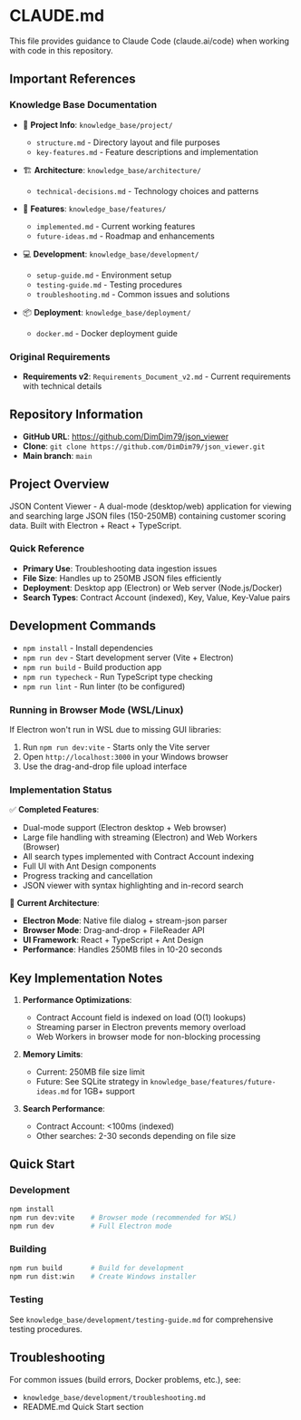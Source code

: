 # CLAUDE.md

This file provides guidance to Claude Code (claude.ai/code) when working with code in this repository.

## Important References

### Knowledge Base Documentation
- 📁 **Project Info**: `knowledge_base/project/`
  - `structure.md` - Directory layout and file purposes
  - `key-features.md` - Feature descriptions and implementation
  
- 🏗️ **Architecture**: `knowledge_base/architecture/`
  - `technical-decisions.md` - Technology choices and patterns
  
- 🚀 **Features**: `knowledge_base/features/`
  - `implemented.md` - Current working features
  - `future-ideas.md` - Roadmap and enhancements
  
- 💻 **Development**: `knowledge_base/development/`
  - `setup-guide.md` - Environment setup
  - `testing-guide.md` - Testing procedures
  - `troubleshooting.md` - Common issues and solutions
  
- 📦 **Deployment**: `knowledge_base/deployment/`
  - `docker.md` - Docker deployment guide

### Original Requirements
- **Requirements v2**: `Requirements_Document_v2.md` - Current requirements with technical details

## Repository Information

- **GitHub URL**: https://github.com/DimDim79/json_viewer
- **Clone**: `git clone https://github.com/DimDim79/json_viewer.git`
- **Main branch**: `main`

## Project Overview

JSON Content Viewer - A dual-mode (desktop/web) application for viewing and searching large JSON files (150-250MB) containing customer scoring data. Built with Electron + React + TypeScript.

### Quick Reference
- **Primary Use**: Troubleshooting data ingestion issues
- **File Size**: Handles up to 250MB JSON files efficiently
- **Deployment**: Desktop app (Electron) or Web server (Node.js/Docker)
- **Search Types**: Contract Account (indexed), Key, Value, Key-Value pairs

## Development Commands

- `npm install` - Install dependencies
- `npm run dev` - Start development server (Vite + Electron)
- `npm run build` - Build production app
- `npm run typecheck` - Run TypeScript type checking
- `npm run lint` - Run linter (to be configured)

### Running in Browser Mode (WSL/Linux)
If Electron won't run in WSL due to missing GUI libraries:
1. Run `npm run dev:vite` - Starts only the Vite server
2. Open `http://localhost:3000` in your Windows browser
3. Use the drag-and-drop file upload interface

### Implementation Status

✅ **Completed Features**:
- Dual-mode support (Electron desktop + Web browser)
- Large file handling with streaming (Electron) and Web Workers (Browser)
- All search types implemented with Contract Account indexing
- Full UI with Ant Design components
- Progress tracking and cancellation
- JSON viewer with syntax highlighting and in-record search

📍 **Current Architecture**:
- **Electron Mode**: Native file dialog + stream-json parser
- **Browser Mode**: Drag-and-drop + FileReader API
- **UI Framework**: React + TypeScript + Ant Design
- **Performance**: Handles 250MB files in 10-20 seconds


## Key Implementation Notes

1. **Performance Optimizations**:
   - Contract Account field is indexed on load (O(1) lookups)
   - Streaming parser in Electron prevents memory overload
   - Web Workers in browser mode for non-blocking processing

2. **Memory Limits**:
   - Current: 250MB file size limit
   - Future: See SQLite strategy in `knowledge_base/features/future-ideas.md` for 1GB+ support

3. **Search Performance**:
   - Contract Account: <100ms (indexed)
   - Other searches: 2-30 seconds depending on file size

## Quick Start

### Development
```bash
npm install
npm run dev:vite    # Browser mode (recommended for WSL)
npm run dev         # Full Electron mode
```

### Building
```bash
npm run build       # Build for development
npm run dist:win    # Create Windows installer
```

### Testing
See `knowledge_base/development/testing-guide.md` for comprehensive testing procedures.

## Troubleshooting

For common issues (build errors, Docker problems, etc.), see:
- `knowledge_base/development/troubleshooting.md`
- README.md Quick Start section
